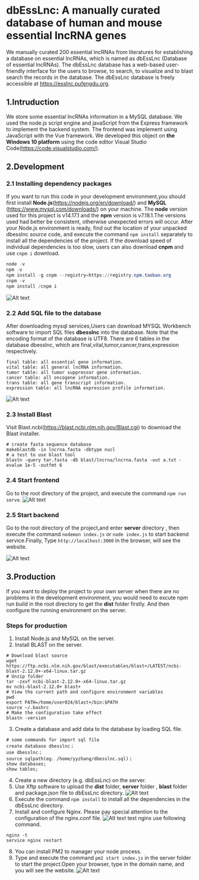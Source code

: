 # dbEssLnc: A manually curated database of human and mouse essential lncRNA genes
We manually curated 200 essential lncRNAs from literatures for establishing a database on essential lncRNAs, which is named as dbEssLnc (Database of essential lncRNAs). The dbEssLnc database has a web-based user-friendly interface for the users to browse, to search, to visualize and to blast search the records in the database. The dbEssLnc database is freely accessible at https://esslnc.pufengdu.org. 
## 1.Intruduction

We store some essential lncRNAs information in a MySQL database. We used the node.js script engine and javaScript from the
Express framework to implement the backend system. The frontend was implement using JavaScript with the Vue framework. We 
developed this object on **the Windows 10 platform** using the code editor Visual Studio Code(https://code.visualstudio.com/).


## 2.Development

### 2.1 Installing dependency packages
If you want to run this code in your development environment,you should first install **Node.js**(https://nodejs.org/en/download/) and **MySQL** (https://www.mysql.com/downloads/) on your machine. The **node** version used for this project is v14.17.1 and the **npm** version is v7.18.1.The versions used had better be consistent, otherwise unexpected errors will occur.
After your Node.js environment is ready, find out the location of your unpacked dbesslnc source code, and execute the command `npm install` separately to install all the dependencies of the project.
If the download speed of individual dependencies is too slow, users can also download **cnpm** and 
use `cnpm i` download.
```powershell
node -v
npm -v
npm install -g cnpm --registry=https://registry.npm.taobao.org
cnpm -v
npm install /cnpm i
```
![Alt text](https://github.com/yyZhang14/dbEssLnc/blob/main/public/md/node.png)
### 2.2 Add SQL file to the database

After downloading mysql services,Users can download MYSQL Workbench software to import SQL files **dbesslnc** into the database. Note that the encoding format of the database is UTF8. There are 6 tables in the database dbesslnc, 
which are final,vital,tumor,cancer,trans,expression respectively.
```
final table: all essential gene information.
vital table: all general lncRNA information.
tumor table: all tumor suppressor gene information.
cancer table: all oncogene information.
trans table: all gene transcript information.
expression table: all lncRNA expression profile information.
```

![Alt text](https://github.com/yyZhang14/dbEssLnc/blob/main/public/md/mysql.PNG)

### 2.3 Install Blast
Visit Blast.ncbi(https://blast.ncbi.nlm.nih.gov/Blast.cgi) to download the Blast installer.
```
# create fasta sequence database
makeblastdb -in lncrna.fasta -dbtype nucl
# a test to use blast tool
blastn -query tar.fasta -db blast/lncrna/lncrna.fasta -out a.txt -evalue 1e-5 -outfmt 6
```

### 2.4 Start frontend

Go to the root directory of the project, and execute the command `npm run serve`. 
![Alt text](https://github.com/yyZhang14/dbEssLnc/blob/main/public/md/fonter.PNG)

### 2.5 Start backend

Go to the root directory of the project,and enter **server** directory , then execute the command `nodemon index.js` or `node index.js` to start backend service.Finally, Type `http://localhost:3000` in the browser, will see the website.

![Alt text](https://github.com/yyZhang14/dbEssLnc/blob/main/public/md/ser.PNG)

## 3.Production
If you want to deploy the project to your own server when there are no problems in the development environment, you would need to excute npm run build in the root directory to get the **dist** folder firstly. And then configure the running environment on the server.
### Steps for production
1. Install Node.js and MySQL on the server.
2. Install BLAST on the server.
```
# Download blast source
wget https://ftp.ncbi.nlm.nih.gov/blast/executables/blast+/LATEST/ncbi-blast-2.12.0+-x64-linux.tar.gz
# Unzip folder
tar -zxvf ncbi-blast-2.12.0+-x64-linux.tar.gz
mv ncbi-blast-2.12.0+ blast+
# View the current path and configure environment variables
pwd
export PATH=/home/user024/blast+/bin:$PATH
source ~/.bashrc
# Make the configuration take effect
blastn -version
```
3. Create a database and add data to the database by loading SQL file.

```
# some commands for import sql file
create database dbesslnc；
use dbesslnc；
source sqlpath(eg. /home/yyzhang/dbesslnc.sql)；
show databases;
show tables;
```
4. Create a new directory (e.g. dbEssLnc) on the server.
5. Use Xftp software to upload the **dist** folder, **server** folder , **blast** folder and package.json file to dbEssLnc directory.
![Alt text](https://github.com/yyZhang14/dbEssLnc/blob/main/public/md/ftp.PNG)
6. Execute the command `npm install` to install all the dependencies in the dbEssLnc directory.
7. Install and configure Nginx. Please pay special attention to the configuration of the nginx.conf file.
![Alt text](https://github.com/yyZhang14/dbEssLnc/blob/main/public/md/nginx.PNG)
test nginx use following command.
```
nginx -t
service nginx restart
```
8. You can install PM2 to manager your node process.
9. Type and execute the command `pm2 start index.js` in the server folder to start the project.Open your browser, type in the domain name, and you will see the website.
![Alt text](https://github.com/yyZhang14/dbEssLnc/blob/main/public/md/pm2.PNG)
### 